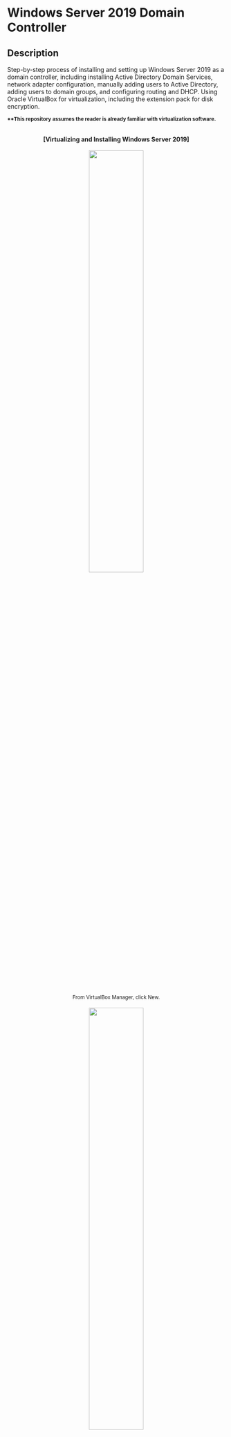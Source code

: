 <h1>Windows Server 2019 Domain Controller</h1>

<h2>Description</h2>
<p>
Step-by-step process of installing and setting up Windows Server 2019 as a domain controller, including installing Active Directory Domain Services, network adapter configuration, manually adding users to Active Directory, adding users to domain groups, and configuring routing and DHCP.  Using Oracle VirtualBox for virtualization, including the extension pack for disk encryption.
<br />
</p>
<sub><b>**This repository assumes the reader is already familiar with virtualization software.</b></sub>
<br />
<br />
<p align="center">
<b>[Virtualizing and Installing Windows Server 2019]</b>
<br />
<br />
<img src="https://i.imgur.com/hWsPUog.png" width=50% height=50%>
<br />
<sub>From VirtualBox Manager, click New.</sub>
<br />
<br />
<img src="https://i.imgur.com/wjd3tlT.png" width=50% height=50%>
<br />
<sub>Name virtual machine and select Windows Server 2019 ISO file under "ISO Image"
<br />
Click Next.
<br />
<b>**"Skip Unattended Installation" is selected to manually install operating system.</b></sub>
<br />
<br />
<img src="https://i.imgur.com/fqxtPR6.png" width=50% height=50%>
<br />
<sub>Click Settings on newly created virtual machine</sub>
<br />
<br />
<img src="https://i.imgur.com/sLsTyCD.png" width=50% height=50%>
<br />
<sub>Select Disk Encryption tab under General and select encryption method
<br />
Enter and re-enter password to access the machine</sub>
<br />
<br />
<img src="https://i.imgur.com/PgBbKFD.png" width=50% height=50%>
<br>
<sub>Under Network, Adapter 1 is set to NAT to use home network to connect to internet</sub>
<br />
<br />
<img src="https://i.imgur.com/jc0m7eg.png" width=50% height=50%>
<br />
<sub>Adapter 2 is enabled and set to Internal Network, allowing clients to connect to domain server</sub>
<br />
<br />
<img src="https://i.imgur.com/URcOPG5.png" width=50% height=50%>
<br />
<sub>Start up virtual machine
<br />
Enter disk encryption password</sub>
<br />
<br />
<img src="https://i.imgur.com/9OJX3TP.png" width=50% height=50%>
<br />
<sub>Set language, time, currency, and keyboard method
<br />
Click Next</sub>
<br />
<br />
<img src="https://i.imgur.com/qNbU63H.png" width=50% height=50%>
<br />
<sub>Installing "Standard Edition (Desktop Experience) to use GUI to set up Active Directory</sub>
<br />
<br />
<img src="https://i.imgur.com/7PanCaq.png" width=50% height=50%>
<br />
<sub>Custom install as fresh install</sub>
<br />
<br />
<img src="https://i.imgur.com/aI9gZq4.png" width=50% height=50%>
<br />
<sub>Set password
<br />
Finish installation</sub>
<br />
<br />
<img src="https://i.imgur.com/6wjIHsr.png" width=50% height=50%>
<br />
<sub>After installation, click "Input" on VM toolbar
<br />
Select "Insert Ctrl-Alt-Del"</sub>
<br />
<br />
<b>[Installing VirtualBox Guest Additions on Windows Server 2019]</b>
<br />
<br />
<img src="https://i.imgur.com/J98944R.png" width=50% height=50%>
<br />
<sub>Upon login, click "Devices" on VM toolbar
<br />
Select "Insert Guest Additions CD Image"</sub>
<br />
<br />
<img src="https://i.imgur.com/gdMdncA.png" width=50% height=50%>
<br />
<sub>Open File Explorer, select "CD Drive (D:) VirtualBox Guest Additions"
<br />
Install "VBoxWindowsAdditions-amd64"</sub>
<br />
<br />
<img src="https://i.imgur.com/KkMqZmJ.png" width=50% height=50%>
<br />
<sub>After finishing installation, reboot operating system</sub>
<br />
<br />
<b>[Network Adapter Configuration]</b>
<br />
<br />
<img src="https://i.imgur.com/S599pHb.png" width=50% height=50%>
<br />
<sub>Right-click network icon in taskbar
<br />
Select "Open Network & Internet settings"</sub>
<br />
<br />
<img src="https://i.imgur.com/UZX6vrS.png" width=50% height=50%>
<br />
<sub>Click "Change Adapter Options" under Status</sub>
<br />
<br />
<img src="https://i.imgur.com/ovaoih8.png" width=50% height=50%>
<br />
<sub>Right-click an adapter and select "Status" in order to identify which adapter connects the machine to the internet</sub>
<br />
<br />
<img src="https://i.imgur.com/LiKmDrg.png" width=50% height=50%>
<br />
<sub>The IPv4 Address shows 10.0.2.15, indicating this adapter connects the machine to the internet</sub>
<br />
<br />
<img src="https://i.imgur.com/c2Ys094.png" width=50% height=50%>
<br />
<sub>Renaming the Internet adapter and identifying the internal network adapter</sub>
<br />
<br />
<img src="https://i.imgur.com/XNwgmm2.png" width=50% height=50%>
<br />
<sub>The Autoconfigured IPv4 address indicates this adapter is for connecting to an internal network</sub>
<br />
<br />
<img src="https://i.imgur.com/qJhsv1h.png" width=50% height=50%>
<br />
<sub>Identifying both network adapters, right-click on Intranet (internal network)
<br />
Select "Properties"</sub>
<br />
<br />
<img src="https://i.imgur.com/S5RO2Gl.png" width=50% height=50%>
<br />
<sub>Select "Internet Protocol Version 4 (TCP/IPv4)"
<br />
Click "Properties"</sub>
<br />
<br />
<img src="https://i.imgur.com/rTepQ1O.png" width=50% height=50%>
<br />
<sub>The IP address for this domain controller is set to 172.16.0.1</sub>
<br />
<sub>This will also be our default gateway for the Windows 10 domain client</sub>
<br />
<sub>The DNS server address is set to 127.0.0.1, a loopback address or localhost</sub>
<br />
<br />
<b>[Installing Active Directory Domain Services and Promoting to Domain Controller]</b>
<br />
<br />
<img src="https://i.imgur.com/NvF6Xbq.png" width=50% height=50%>
<br />
<sub>On Server Manager Dashboard
<br />
Click "Add roles and features"</sub>
<br />
<br />
<img src="https://i.imgur.com/ynqG6EZ.png" width=50% height=50%>
<br />
<sub>Select "Active Directory Domain Services"
<br />
Click "Add Features" on "Add Roles and Features Wizard" popup</sub>
<br />
<br />
<img src="https://i.imgur.com/VEDk14f.png" width=50% height=50%>
<br />
<sub>Click "Install"</sub>
<br />
<br />
<img src="https://i.imgur.com/TMrurUM.png" width=50% height=50%>
<br />
<sub>After installation completes, click flag notification at top of Server Manager
<br />
Select "Promote this server to a domain controller"</sub>
<br />
<br />
<img src="https://i.imgur.com/U1KruU2.png" width=50% height=50%>
<br />
<sub>Under "Deployment Configuration," select "Add a new forest"
<br />
Enter root domain name</sub>
<br />
<br />
<img src="https://i.imgur.com/mnAsMLl.png" width=50% height=50%>
<br />
<sub>Under "Domain Controller Options," enter and re-enter DSRM password
<br />
Click "Next" until installation</sub>
<br />
<br />
<b>[Adding Administrative Users to Active Directory]</b>
<br />
<br/>
<img src="https://i.imgur.com/DBSC5xh.png" width=50% height=50%>
<br />
<sub>Click "Tools" at top of Server Manager taskbar
<br />
Select "Active Directory Users and Computers"</sub>
<br />
<br />
<img src="https://i.imgur.com/h6dSdCN.png" width=50% height=50%>
<br />
<sub>Right-click domain in left panel
<br />
Highlight "New"
<br />
Select "Organizational Unit"</sub>
<br />
<br />
<img src="https://i.imgur.com/D3wjPh5.png" width=50% height=50%>
<br />
<sub>Name organizational unit, e.g. "Administrators"
<br />
Click "OK"</sub>
<br />
<br />
<img src="https://i.imgur.com/mw6d4m2.png" width=50% height=50%>
<br />
<sub>Under domain, right-click newly created organizational unit folder
<br />
Highlight "New"
<br />
Select "User"</sub>
<br />
<br />
<img src="https://i.imgur.com/qCrY9nj.png" width=50% height=50%>
<br />
<sub>Enter new user information and username
<br />
Click "Next"</sub>
<br />
<br />
<img src="https://i.imgur.com/rySp6ng.png" width=50% height=50%>
<br />
<sub>Enter new user password
<br />
Configured to "Password never expires" only, password management to come later</sub>
<br />
<br />
<img src="https://i.imgur.com/GxbV0UD.png" width=50% height=50%>
<br />
<sub>Right click new user
<br />
Select "Properties"
</sub>
<br />
<br />
<img src="https://i.imgur.com/oo7jW7S.png" width=50% height=50%>
<br />
<sub>Under new user properties, select "Members Of" tab
<br />
Click "Add"</sub>
<br />
<br />
<img src="https://i.imgur.com/9FKvCVF.png" width=50% height=50%>
<br />
<sub>Enter "Domain Admins" under "Enter the object names to select" section
<br />
Click "Check Names"
<br />
Verify the object name is valid and click "OK"
</sub>
<br />
<br />
<img src="https://i.imgur.com/mlFyYtt.png" width=50% height=50%>
<br />
<sub>Click "Apply" and "OK"</sub>
<br />
<br />
<img src="https://i.imgur.com/0bAWDAR.png" width=50% height=50%>
<br />
<sub>Sign out to sign back in as new adminstrative user</sub>
<br />
<br />
<img src="https://i.imgur.com/vjjuy1w.png" width=50% height=50%>
<br />
<sub>Select "Other User" in bottom left of screen
<br />
Enter new administrative user credentials to log in</sub>
<br />
<br />
<b>[Installing and Configuring Remote Access]</b>
<br />
<br />
<img src="https://i.imgur.com/hcM7dhX.png" width=50% height=50%>
<br />
<sub>Upon login, on Server Manager Dashboard, click "Add roles and features"</sub>
<br />
<br />
<img src="https://i.imgur.com/42IrmyG.png" width=50% height=50%>
<br />
<sub>Select "Routing"</sub>
<br />
<br />
<img src="https://i.imgur.com/wP76Bqy.png" width=50% height=50%>
<br />
<sub>Click "Add Features" on the Add Roles and Features Wizard popup</sub>
<br />
<br />
<img src="https://i.imgur.com/v4x6VFb.png" width=50% height=50%>
<br />
<sub>Click "Install"
<br />
Reboot virtual machine to finish installation of remote access</sub>
<br />
<br />
<img src="https://i.imgur.com/DWQ352h.png" width=50% height=50%>
<br />
<sub>
Click "Tools" on the top right of the Server Manager Dashboard
<br />
Click "Routing and Remote Access"</sub>
<br />
<br />
<img src="https://i.imgur.com/uXmQrA2.png" width=50% height=50%>
<br />
<sub>Right click domain server in left panel of Routing and Remote Access window
<br />
Click "Configure and Enable Routing and Remote Access"</sub>
<br />
<br />
<img src="https://i.imgur.com/9poMmcR.png" width=50% height=50%>
<br />
<sub>Under "NAT Internet Connection," select Internet adapter
<br />
Click "Next"</sub>
<br />
<br />
<img src="https://i.imgur.com/OG1ZUFG.png" width=50% height=50%>
<br />
<sub>Finish installing Routing and Remote Access services</sub>
<br />
<br />
<b>[Installing and Configuring DHCP]</b>
<br />
<br />
<img src="https://i.imgur.com/1bnqws2.png" width=50% height=50%>
<br />
<sub>On Server Manager Dashboard, click "Add roles and features"</sub>
<br />
<br />
<img src="https://i.imgur.com/k2Lvsez.png" width=50% height=50%>
<br />
<sub>Select "DHCP Server"
<br />
Click "Add Features" on Add Roles and Features Wizard popup</sub>
<br />
<br />
<img src="https://i.imgur.com/s9akjoY.png" width=50% height=50%>
<br />
<sub>Click "Next" until installation is prompted
<br />
Finish installation</sub>
<br />
<br />
<img src="https://i.imgur.com/tF37ypj.png" width=50% height=50%>
<br />
<sub>Click "Tools" in top right of Server Manager Dashboard
<br />
Select "DHCP"</sub>
<br />
<br />
<img src="https://i.imgur.com/SVqGvbt.png" width=50% height=50%>
<br />
<sub>Under domain server in left panel of DHCP window, right-click "IPv4"
<br />
Select "New Scope"</sub>
<br />
<br />
<img src="https://i.imgur.com/FVSwfoB.png" width=50% height=50%>
<br />
<sub>Enter scope name under New Scope Wizard window
<br />
Set description if helpful
<br />
Click "Next"</sub>
<br />
<br />
<img src="https://i.imgur.com/aZ8hQTv.png" width=50% height=50%>
<br />
<sub>Set beginning IP address of scope
<br />
Set ending IP address of scope
<br />
Set subnet length to 24
<br />
Click "Next"</sub>
<br />
<br />
<img src="https://i.imgur.com/y5EWUsB.png" width=50% height=50%>
<br />
<sub>Select "Yes, I want to configure these options now" under Configure DHCP Options
<br />
Click "Next"</sub>
<br />
<br />
<img src="https://i.imgur.com/IaStPGZ.png" width=50% height=50%>
<br />
<sub>Set default gateway address under Router (Default Gateway)
<br />**Default gateway address in my case is 172.16.0.1 as shown in Network Adapter Configuration</sub>
<br />
<br />
<img src="https://i.imgur.com/b4Ywpr0.png" width=50% height=50%>
<br />
<sub>Confirm parent domain
<br />
Enter client IP(s) to use DNS servers to use on your network
<br />
**I am entering one for the singular Windows 10 domain client
<br />
Click "Add"
<br />
Click "Next"</sub>
<br />
<br />
<img src="https://i.imgur.com/GhYu0uU.png" width=50% height=50%>
<br />
<sub>Select "Yes, I want to activate this scope now" when prompted under Active Scope
<br />
Click "Next"
<br />
Finish configuring scope</sub>
<br />
<br />
<img src="https://i.imgur.com/Hr8gUOf.png" width=50% height=50%>
<br />
<sub>Right-click domain server in left panel of DHCP window
<br />
Select "Authorize"</sub>
<br />
<br />
<img src="https://i.imgur.com/ZMZCuf8.png" width=50% height=50%>
<br />
<sub>Right-click domain server in left panel of DHCP window
<br />
Select "Refresh"</sub>
<br />
<br />
<img src="https://i.imgur.com/NjSezrH.png" width=50% height=50%>
<br />
<sub>Verify connection is live as shown by green checkmarks on icons</sub>
</p>
